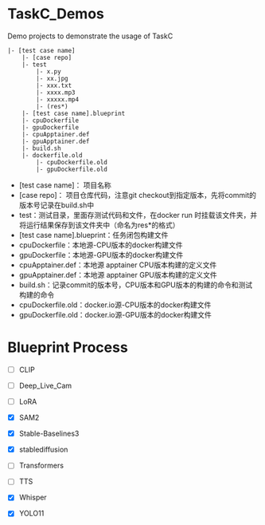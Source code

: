 # TaskC_Demos
Demo projects to demonstrate the usage of TaskC

```
|- [test case name]
    |- [case repo]
    |- test
        |- x.py
        |- xx.jpg
        |- xxx.txt
        |- xxxx.mp3
        |- xxxxx.mp4
        |- (res*)
    |- [test case name].blueprint
    |- cpuDockerfile
    |- gpuDockerfile
    |- cpuApptainer.def
    |- gpuApptainer.def
    |- build.sh
    |- dockerfile.old
        |- cpuDockerfile.old
        |- gpuDockerfile.old
```
+ [test case name]： 项目名称
+ [case repo]： 项目仓库代码，注意git checkout到指定版本，先将commit的版本号记录在build.sh中
+ test：测试目录，里面存测试代码和文件，在docker run 时挂载该文件夹，并将运行结果保存到该文件夹中（命名为res*的格式）
+ [test case name].blueprint：任务闭包构建文件
+ cpuDockerfile：本地源-CPU版本的docker构建文件
+ gpuDockerfile：本地源-GPU版本的docker构建文件
+ cpuApptainer.def：本地源 apptainer CPU版本构建的定义文件
+ gpuApptainer.def：本地源 apptainer GPU版本构建的定义文件
+ build.sh：记录commit的版本号，CPU版本和GPU版本的构建的命令和测试构建的命令
+ cpuDockerfile.old：docker.io源-CPU版本的docker构建文件
+ gpuDockerfile.old：docker.io源-GPU版本的docker构建文件

# Blueprint Process
- [ ] CLIP
- [ ] Deep_Live_Cam 
- [ ] LoRA
- [x] SAM2
- [x] Stable-Baselines3
- [x] stablediffusion
- [ ] Transformers
- [ ] TTS
- [x] Whisper
- [x] YOLO11

